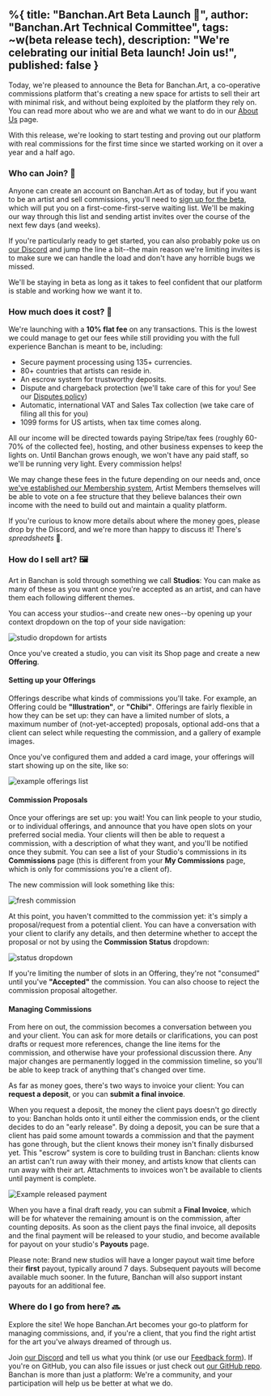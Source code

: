%{
  title: "Banchan.Art Beta Launch 🎉",
  author: "Banchan.Art Technical Committee",
  tags: ~w(beta release tech),
  description: "We're celebrating our initial Beta launch! Join us!",
  published: false
}
---

Today, we're pleased to announce the Beta for Banchan.Art, a co-operative
commissions platform that's creating a new space for artists to sell their art
with minimal risk, and without being exploited by the platform they rely on.
You can read more about who we are and what we want to do in our [About
Us](/about-us) page.

With this release, we're looking to start testing and proving out our platform
with real commissions for the first time since we started working on it over a
year and a half ago.

### Who can Join? 🤔

Anyone can create an account on Banchan.Art as of today, but if you want to be
an artist and sell commissions, you'll need to [sign up for the beta](/beta),
which will put you on a first-come-first-serve waiting list. We'll be making
our way through this list and sending artist invites over the course of the
next few days (and weeks).

If you're particularly ready to get started, you can also probably poke us on
[our Discord](https://discord.gg/FUkTHjGKJF) and jump the line a bit--the main
reason we're limiting invites is to make sure we can handle the load and don't
have any horrible bugs we missed.

We'll be staying in beta as long as it takes to feel confident that our
platform is stable and working how we want it to.

### How much does it cost? 💸

We're launching with a **10% flat fee** on any transactions. This is the
lowest we could manage to get our fees while still providing you with the full
experience Banchan is meant to be, including:

* Secure payment processing using 135+ currencies.
* 80+ countries that artists can reside in.
* An escrow system for trustworthy deposits.
* Dispute and chargeback protection (we'll take care of this for you! See our
  [Disputes policy](https://dev.banchan.art/disputes-policy))
* Automatic, international VAT and Sales Tax collection (we take care of
  filing all this for you)
* 1099 forms for US artists, when tax time comes along.

All our income will be directed towards paying Stripe/tax fees (roughly 60-70%
of the collected fee), hosting, and other business expenses to keep the lights
on. Until Banchan grows enough, we won't have any paid staff, so we'll be
running very light. Every commission helps!

We may change these fees in the future depending on our needs and, once [we've
established our Membership system](/membership), Artist Members themselves
will be able to vote on a fee structure that they believe balances their own
income with the need to build out and maintain a quality platform.

If you're curious to know more details about where the money goes, please drop
by the Discord, and we're more than happy to discuss it! There's
_spreadsheets_ 🙈.

### How do I sell art? 🖼️

Art in Banchan is sold through something we call **Studios**: You can make as
many of these as you want once you're accepted as an artist, and can have them
each following different themes.

You can access your studios--and create new ones--by opening up your context
dropdown on the top of your side navigation:

![studio dropdown for artists](/images/blog/2023/08-18-artist-dropdown.png)

Once you've created a studio, you can visit its Shop page and create a new
**Offering**.

#### Setting up your Offerings

Offerings describe what kinds of commissions you'll take. For example, an
Offering could be **"Illustration"**, or **"Chibi"**. Offerings are fairly
flexible in how they can be set up: they can have a limited number of slots, a
maximum number of (not-yet-accepted) proposals, optional add-ons that a client
can select while requesting the commission, and a gallery of example images.

Once you've configured them and added a card image, your offerings will start
showing up on the site, like so:

![example offerings list](/images/blog/2023/08-18-offerings.png)

#### Commission Proposals

Once your offerings are set up: you wait! You can link people to your studio,
or to individual offerings, and announce that you have open slots on your
preferred social media. Your clients will then be able to request a
commission, with a description of what they want, and you'll be notified once
they submit. You can see a list of your Studio's commissions in its
**Commissions** page (this is different from your **My Commissions** page,
which is only for commissions you're a client of).

The new commission will look something like this:

![fresh commission](/images/blog/2023/08-18-new-commission.png)

At this point, you haven't committed to the commission yet: it's simply a
proposal/request from a potential client. You can have a conversation with
your client to clarify any details, and then determine whether to accept the
proposal or not by using the **Commission Status** dropdown:

![status dropdown](/images/blog/2023/08-18-status-dropdown.png)

If you're limiting the number of slots in an Offering, they're not "consumed"
until you've **"Accepted"** the commission. You can also choose to reject the
commission proposal altogether.

#### Managing Commissions

From here on out, the commission becomes a conversation between you and your
client. You can ask for more details or clarifications, you can post drafts or
request more references, change the line items for the commission, and
otherwise have your professional discussion there. Any major changes are
permanently logged in the commission timeline, so you'll be able to keep track
of anything that's changed over time.

As far as money goes, there's two ways to invoice your client: You can **request
a deposit**, or you can **submit a final invoice**.

When you request a deposit, the money the client pays doesn't go directly to
you: Banchan holds onto it until either the commission ends, or the client
decides to do an "early release". By doing a deposit, you can be sure that a
client has paid some amount towards a commission and that the payment has gone
through, but the client knows their money isn't finally disbursed yet. This
"escrow" system is core to building trust in Banchan: clients know an artist
can't run away with their money, and artists know that clients can run away
with their art. Attachments to invoices won't be available to clients until
payment is complete.

![Example released payment](/images/blog/2023/08-18-released-payment.png)

When you have a final draft ready, you can submit a **Final Invoice**, which
will be for whatever the remaining amount is on the commission, after counting
deposits. As soon as the client pays the final invoice, all deposits and the
final payment will be released to your studio, and become available for payout
on your studio's **Payouts** page.

Please note: Brand new studios will have a longer payout wait time before
their **first** payout, typically around 7 days. Subsequent payouts will
become available much sooner. In the future, Banchan will also support instant
payouts for an additional fee.

### Where do I go from here? 🔜

Explore the site! We hope Banchan.Art becomes your go-to platform for managing
commissions, and, if you're a client, that you find the right artist for the
art you've always dreamed of through us.

Join [our Discord](https://discord.gg/FUkTHjGKJF) and tell
us what you think (or use our [Feedback form](/feedback)). If you're on
GitHub, you can also file issues or just check out [our GitHub
repo](https://github.com/BanchanArt/banchan). Banchan is more than just a
platform: We're a community, and your participation will help us be better at
what we do.

